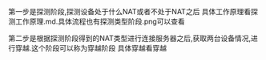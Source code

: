 
第一步是探测阶段,探测设备处于什么NAT或者不处于NAT之后
    具体工作原理看探测工作原理.md.具体流程也有探测类型阶段.png可以查看

第二步是根据探测阶段得到的NAT类型进行连接服务器之后,获取两台设备情况,进行穿越.这个阶段可以称为穿越阶段
    具体穿越看穿越
    





    
    